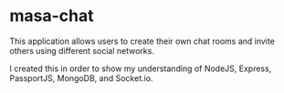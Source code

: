 masa-chat
=========

This application allows users to create their own chat rooms and invite others using different social networks.

I created this in order to show my understanding of NodeJS, Express, PassportJS, MongoDB, and Socket.io.
